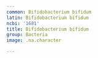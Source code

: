 ```yaml
---
common: Bifidobacterium bifidum
latin: Bifidobacterium bifidum
ncbi: '1681'
title: Bifidobacterium bifidum
group: Bacteria
image: .na.character

---
```

